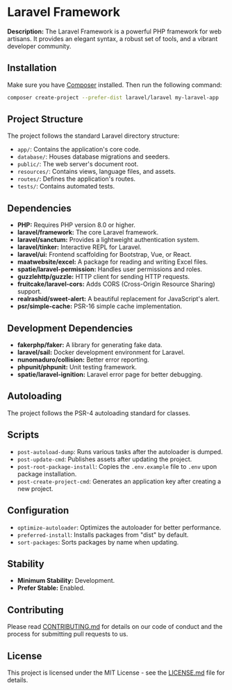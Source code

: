 # Laravel Framework

**Description:** The Laravel Framework is a powerful PHP framework for web artisans. It provides an elegant syntax, a robust set of tools, and a vibrant developer community.

## Installation

Make sure you have [Composer](https://getcomposer.org/) installed. Then run the following command:

```bash
composer create-project --prefer-dist laravel/laravel my-laravel-app
```

## Project Structure

The project follows the standard Laravel directory structure:

- `app/`: Contains the application's core code.
- `database/`: Houses database migrations and seeders.
- `public/`: The web server's document root.
- `resources/`: Contains views, language files, and assets.
- `routes/`: Defines the application's routes.
- `tests/`: Contains automated tests.

## Dependencies

- **PHP:** Requires PHP version 8.0 or higher.
- **laravel/framework:** The core Laravel framework.
- **laravel/sanctum:** Provides a lightweight authentication system.
- **laravel/tinker:** Interactive REPL for Laravel.
- **laravel/ui:** Frontend scaffolding for Bootstrap, Vue, or React.
- **maatwebsite/excel:** A package for reading and writing Excel files.
- **spatie/laravel-permission:** Handles user permissions and roles.
- **guzzlehttp/guzzle:** HTTP client for sending HTTP requests.
- **fruitcake/laravel-cors:** Adds CORS (Cross-Origin Resource Sharing) support.
- **realrashid/sweet-alert:** A beautiful replacement for JavaScript's alert.
- **psr/simple-cache:** PSR-16 simple cache implementation.

## Development Dependencies

- **fakerphp/faker:** A library for generating fake data.
- **laravel/sail:** Docker development environment for Laravel.
- **nunomaduro/collision:** Better error reporting.
- **phpunit/phpunit:** Unit testing framework.
- **spatie/laravel-ignition:** Laravel error page for better debugging.

## Autoloading

The project follows the PSR-4 autoloading standard for classes.

## Scripts

- `post-autoload-dump`: Runs various tasks after the autoloader is dumped.
- `post-update-cmd`: Publishes assets after updating the project.
- `post-root-package-install`: Copies the `.env.example` file to `.env` upon package installation.
- `post-create-project-cmd`: Generates an application key after creating a new project.

## Configuration

- `optimize-autoloader`: Optimizes the autoloader for better performance.
- `preferred-install`: Installs packages from "dist" by default.
- `sort-packages`: Sorts packages by name when updating.

## Stability

- **Minimum Stability:** Development.
- **Prefer Stable:** Enabled.

## Contributing

Please read [CONTRIBUTING.md](CONTRIBUTING.md) for details on our code of conduct and the process for submitting pull requests to us.

## License

This project is licensed under the MIT License - see the [LICENSE.md](LICENSE.md) file for details.
